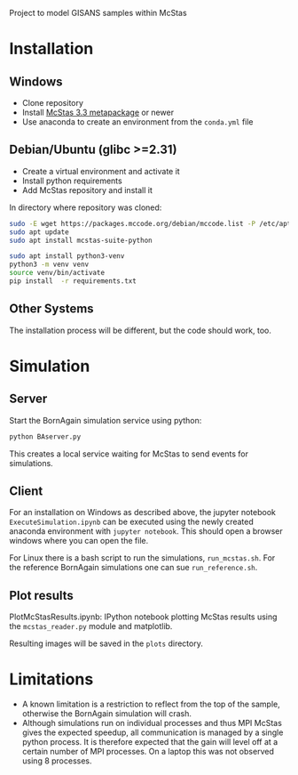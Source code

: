 Project to model GISANS samples within McStas

Installation
============

Windows
-------

* Clone repository 
* Install [McStas 3.3 metapackage](https://download.mcstas.org/mcstas-3.3/windows/McStas-Metapackage-3.3-win64.exe) or newer
* Use anaconda to create an environment from the `conda.yml` file

Debian/Ubuntu (glibc >=2.31)
----------------------------

* Create a virtual environment and activate it
* Install python requirements
* Add McStas repository and install it

In directory where repository was cloned:
```bash
sudo -E wget https://packages.mccode.org/debian/mccode.list -P /etc/apt/sources.list.d
sudo apt update
sudo apt install mcstas-suite-python

sudo apt install python3-venv
python3 -m venv venv
source venv/bin/activate
pip install  -r requirements.txt
```

Other Systems
-------------

The installation process will be different, but the code should work, too.


Simulation
==========

Server
------

Start the BornAgain simulation service using python:

```bash
python BAserver.py
```

This creates a local service waiting for McStas to send events for simulations.

Client
------

For an installation on Windows as described above, the jupyter notebook `ExecuteSimulation.ipynb` can
be executed using the newly created anaconda environment with `jupyter notebook`.
This should open a browser windows where you can open the file.

For Linux there is a bash script to run the simulations, `run_mcstas.sh`. For the reference
BornAgain simulations one can sue `run_reference.sh`.

Plot results
------------

PlotMcStasResults.ipynb: IPython notebook plotting McStas results using the `mcstas_reader.py`
module and matplotlib.

Resulting images will be saved in the `plots` directory.

Limitations
===========

* A known limitation is a restriction to reflect from the top of the sample, 
  otherwise the BornAgain simulation will crash.
* Although simulations run on individual processes and thus MPI McStas gives 
  the expected speedup, all communication is managed by a single python process.
  It is therefore expected that the gain will level off at a certain number of
  MPI processes. On a laptop this was not observed using 8 processes.